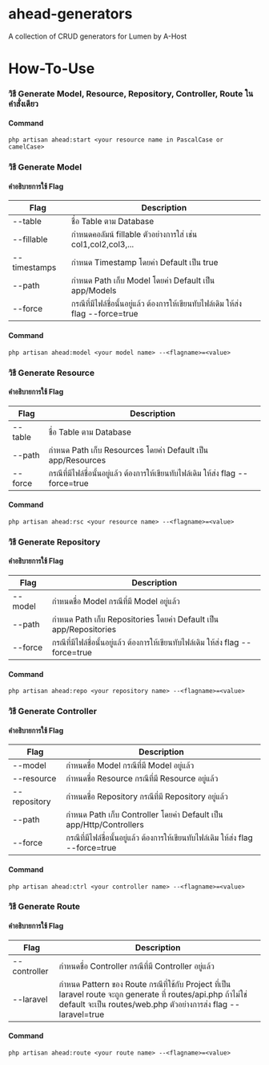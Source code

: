 # ahead-generators
A collection of CRUD generators for Lumen by A-Host

# How-To-Use

### วิธี Generate Model, Resource, Repository, Controller, Route ในคำสั่งเดียว

#### Command

```
php artisan ahead:start <your resource name in PascalCase or camelCase>
```


### วิธี Generate Model

#### คำอธิบายการใช้ Flag

| Flag      | Description |
| ----------- | ----------- |
| --table      | ชื่อ Table ตาม Database       |
| --fillable   | กำหนดคอลัมน์ fillable ตัวอย่างการใส่ เช่น col1,col2,col3,...        |
| --timestamps   | กำหนด Timestamp โดยค่า Default เป็น true        |
| --path   | กำหนด Path เก็บ Model โดยค่า Default เป็น app/Models        |
| --force   | กรณีที่มีไฟล์ชื่อนั้นอยู่แล้ว ต้องการให้เขียนทับไฟล์เดิม ให้ส่ง flag --force=true        |

#### Command

```
php artisan ahead:model <your model name> --<flagname>=<value>
```


### วิธี Generate Resource

#### คำอธิบายการใช้ Flag

| Flag      | Description |
| ----------- | ----------- |
| --table      | ชื่อ Table ตาม Database       |
| --path   | กำหนด Path เก็บ Resources โดยค่า Default เป็น app/Resources        |
| --force   | กรณีที่มีไฟล์ชื่อนั้นอยู่แล้ว ต้องการให้เขียนทับไฟล์เดิม ให้ส่ง flag --force=true        |

#### Command

```
php artisan ahead:rsc <your resource name> --<flagname>=<value>
```


### วิธี Generate Repository

#### คำอธิบายการใช้ Flag

| Flag      | Description |
| ----------- | ----------- |
| --model      | กำหนดชื่อ Model กรณีที่มี Model อยู่แล้ว       |
| --path   | กำหนด Path เก็บ Repositories โดยค่า Default เป็น app/Repositories        |
| --force   | กรณีที่มีไฟล์ชื่อนั้นอยู่แล้ว ต้องการให้เขียนทับไฟล์เดิม ให้ส่ง flag --force=true        |

#### Command

```
php artisan ahead:repo <your repository name> --<flagname>=<value>
```


### วิธี Generate Controller

#### คำอธิบายการใช้ Flag

| Flag      | Description |
| ----------- | ----------- |
| --model      | กำหนดชื่อ Model กรณีที่มี Model อยู่แล้ว       |
| --resource      | กำหนดชื่อ Resource กรณีที่มี Resource อยู่แล้ว       |
| --repository      | กำหนดชื่อ Repository กรณีที่มี Repository อยู่แล้ว       |
| --path   | กำหนด Path เก็บ Controller โดยค่า Default เป็น app/Http/Controllers        |
| --force   | กรณีที่มีไฟล์ชื่อนั้นอยู่แล้ว ต้องการให้เขียนทับไฟล์เดิม ให้ส่ง flag --force=true        |

#### Command

```
php artisan ahead:ctrl <your controller name> --<flagname>=<value>
```


### วิธี Generate Route

#### คำอธิบายการใช้ Flag

| Flag      | Description |
| ----------- | ----------- |
| --controller      | กำหนดชื่อ Controller กรณีที่มี Controller อยู่แล้ว       |
| --laravel      | กำหนด Pattern ของ Route กรณีที่ใช้กับ Project ที่เป็น laravel route จะถูก generate ที่ routes/api.php ถ้าไม่ใช่ default จะเป็น routes/web.php ตัวอย่างการส่ง flag --laravel=true     |

#### Command

```
php artisan ahead:route <your route name> --<flagname>=<value>
```

